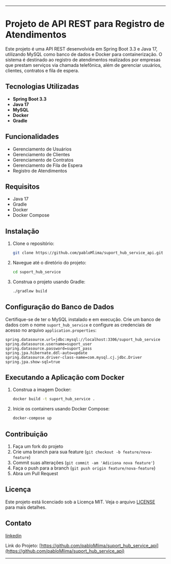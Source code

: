 
---

# Projeto de API REST para Registro de Atendimentos

Este projeto é uma API REST desenvolvida em Spring Boot 3.3 e Java 17, utilizando MySQL como banco de dados e Docker para containerização. O sistema é destinado ao registro de atendimentos realizados por empresas que prestam serviços via chamada telefônica, além de gerenciar usuários, clientes, contratos e fila de espera.

## Tecnologias Utilizadas

- **Spring Boot 3.3**
- **Java 17**
- **MySQL**
- **Docker**
- **Gradle**

## Funcionalidades

- Gerenciamento de Usuários
- Gerenciamento de Clientes
- Gerenciamento de Contratos
- Gerenciamento de Fila de Espera
- Registro de Atendimentos

## Requisitos

- Java 17
- Gradle
- Docker
- Docker Compose

## Instalação

1. Clone o repositório:
    ```bash
    git clone https://github.com/pabloMlima/suport_hub_service_api.git
    ```
2. Navegue até o diretório do projeto:
    ```bash
    cd suport_hub_service
    ```
3. Construa o projeto usando Gradle:
    ```bash
    ./gradlew build
    ```

## Configuração do Banco de Dados

Certifique-se de ter o MySQL instalado e em execução. Crie um banco de dados com o nome `suport_hub_service` e configure as credenciais de acesso no arquivo `application.properties`:

```properties
spring.datasource.url=jdbc:mysql://localhost:3306/suport_hub_service
spring.datasource.username=suport_user
spring.datasource.password=suport_pass
spring.jpa.hibernate.ddl-auto=update
spring.datasource.driver-class-name=com.mysql.cj.jdbc.Driver
spring.jpa.show-sql=true
```

## Executando a Aplicação com Docker

1. Construa a imagem Docker:
    ```bash
    docker build -t suport_hub_service .
    ```
2. Inicie os containers usando Docker Compose:
    ```bash
    docker-compose up
    ```

## Contribuição

1. Faça um fork do projeto
2. Crie uma branch para sua feature (`git checkout -b feature/nova-feature`)
3. Commit suas alterações (`git commit -am 'Adiciona nova feature'`)
4. Faça o push para a branch (`git push origin feature/nova-feature`)
5. Abra um Pull Request

## Licença

Este projeto está licenciado sob a Licença MIT. Veja o arquivo [LICENSE](LICENSE) para mais detalhes.

## Contato

[linkedin](linkedin.com/in/pablo-machado-lima-42820a194)

Link do Projeto: [https://github.com/pabloMlima/suport_hub_service_api](https://github.com/pabloMlima/suport_hub_service_api)

---

